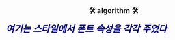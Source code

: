 
# <h3 align="center"><b>🛠  algorithm  🛠</b></h3>

<span
style="
font-style: italic ; 
font-weight: bold; 
font-size: 1.5em;
line-height: 1.0em; 
color: navy;
font-family: arial;
">
여기는 스타일에서 폰트 속성을 각각 주었다
</span>
